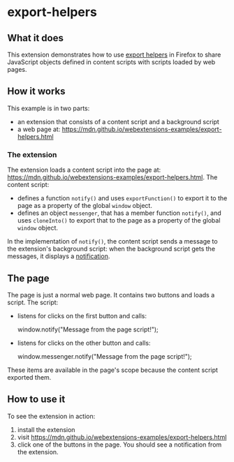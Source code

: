 # export-helpers

## What it does

This extension demonstrates how to use [export helpers](https://developer.mozilla.org/en-US/Add-ons/WebExtensions/Content_scripts#Sharing_content_script_objects_with_page_scripts) in Firefox to share
JavaScript objects defined in content scripts with scripts loaded by web pages.

## How it works

This example is in two parts:

* an extension that consists of a content script and a background script
* a web page at: https://mdn.github.io/webextensions-examples/export-helpers.html

### The extension

 The extension loads a content script into the page at: https://mdn.github.io/webextensions-examples/export-helpers.html. The content script:
 
 * defines a function `notify()` and uses `exportFunction()` to export it to the page as a property of the global `window` object.
 * defines an object `messenger`, that has a member function `notify()`, and
uses `cloneInto()` to export that to the page as a property of the global `window` object.
 
 In the implementation of `notify()`, the content script sends a message to the extension's background script: when the background script gets the messages, it displays a [notification](https://developer.mozilla.org/en-US/Add-ons/WebExtensions/API/notifications).

## The page

The page is just a normal web page. It contains two buttons and loads a script. The script:

* listens for clicks on the first button and calls:


    window.notify("Message from the page script!");

* listens for clicks on the other button and calls:


    window.messenger.notify("Message from the page script!");

These items are available in the page's scope because the content script exported them.

## How to use it

To see the extension in action:

1. install the extension
2. visit https://mdn.github.io/webextensions-examples/export-helpers.html
3. click one of the buttons in the page. You should see a notification from the extension.
